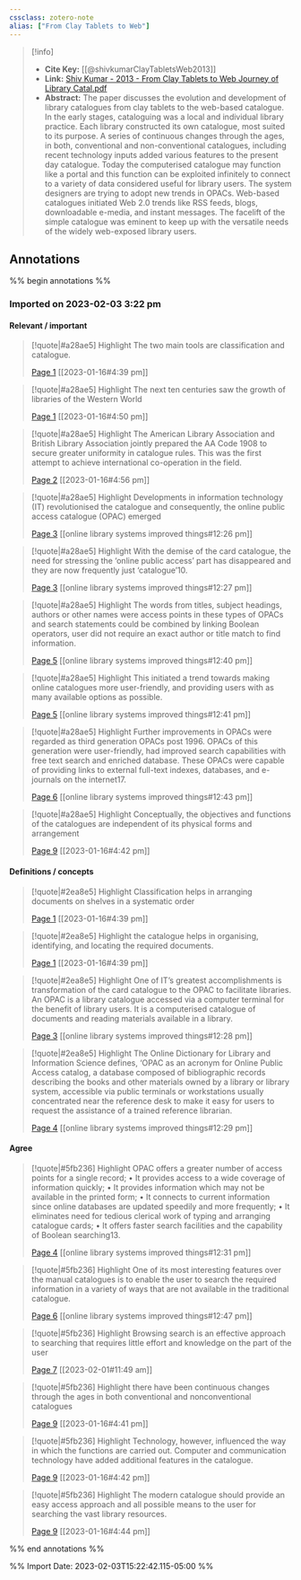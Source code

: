 ```yaml
---
cssclass: zotero-note
alias: ["From Clay Tablets to Web"]
---
```


> [!info]
> - **Cite Key:** [[@shivkumarClayTabletsWeb2013]]
> - **Link:** [Shiv Kumar - 2013 - From Clay Tablets to Web Journey of Library Catal.pdf](file:///Users/melissa/Zotero/storage/S722XUA6/Shiv%20Kumar%20-%202013%20-%20From%20Clay%20Tablets%20to%20Web%20Journey%20of%20Library%20Catal.pdf)
> - **Abstract:** The paper discusses the evolution and development of library catalogues from clay tablets to the web-based catalogue. In the early stages, cataloguing was a local and individual library practice. Each library constructed its own catalogue, most suited to its purpose. A series of continuous changes through the ages, in both, conventional and non-conventional catalogues, including recent technology inputs added various features to the present day catalogue. Today the computerised catalogue may function like a portal and this function can be exploited infinitely to connect to a variety of data considered useful for library users. The system designers are trying to adopt new trends in OPACs. Web-based catalogues initiated Web 2.0 trends like RSS feeds, blogs, downloadable e-media, and instant messages. The facelift of the simple catalogue was eminent to keep up with the versatile needs of the widely web-exposed library users.

## Annotations
%% begin annotations %%
### Imported on 2023-02-03 3:22 pm

#### Relevant / important

> [!quote|#a28ae5] Highlight
> The two main tools are classification and catalogue.
>
> [Page 1](zotero://open-pdf/library/items/S722XUA6?page=1) [[2023-01-16#4:39 pm]]

> [!quote|#a28ae5] Highlight
> The next ten centuries saw the growth of libraries of the Western World
>
> [Page 1](zotero://open-pdf/library/items/S722XUA6?page=1) [[2023-01-16#4:50 pm]]

> [!quote|#a28ae5] Highlight
> The American Library Association and British Library Association jointly prepared the AA Code 1908 to secure greater uniformity in catalogue rules. This was the first attempt to achieve international co-operation in the field.
>
> [Page 2](zotero://open-pdf/library/items/S722XUA6?page=2) [[2023-01-16#4:56 pm]]

> [!quote|#a28ae5] Highlight
> Developments in information technology (IT) revolutionised the catalogue and consequently, the online public access catalogue (OPAC) emerged
>
> [Page 3](zotero://open-pdf/library/items/S722XUA6?page=3) [[online library systems improved things#12:26 pm]]

> [!quote|#a28ae5] Highlight
> With the demise of the card catalogue, the need for stressing the ‘online public access’ part has disappeared and they are now frequently just ‘catalogue’10.
>
> [Page 3](zotero://open-pdf/library/items/S722XUA6?page=3) [[online library systems improved things#12:27 pm]]

> [!quote|#a28ae5] Highlight
> The words from titles, subject headings, authors or other names were access points in these types of OPACs and search statements could be combined by linking Boolean operators, user did not require an exact author or title match to find information.
>
> [Page 5](zotero://open-pdf/library/items/S722XUA6?page=5) [[online library systems improved things#12:40 pm]]

> [!quote|#a28ae5] Highlight
> This initiated a trend towards making online catalogues more user-friendly, and providing users with as many available options as possible.
>
> [Page 5](zotero://open-pdf/library/items/S722XUA6?page=5) [[online library systems improved things#12:41 pm]]

> [!quote|#a28ae5] Highlight
> Further improvements in OPACs were regarded as third generation OPACs post 1996. OPACs of this generation were user-friendly, had improved search capabilities with free text search and enriched database. These OPACs were capable of providing links to external full-text indexes, databases, and e-journals on the internet17.
>
> [Page 6](zotero://open-pdf/library/items/S722XUA6?page=6) [[online library systems improved things#12:43 pm]]

> [!quote|#a28ae5] Highlight
> Conceptually, the objectives and functions of the catalogues are independent of its physical forms and arrangement
>
> [Page 9](zotero://open-pdf/library/items/S722XUA6?page=9) [[2023-01-16#4:42 pm]]

#### Definitions / concepts

> [!quote|#2ea8e5] Highlight
> Classification helps in arranging documents on shelves in a systematic order
>
> [Page 1](zotero://open-pdf/library/items/S722XUA6?page=1) [[2023-01-16#4:39 pm]]

> [!quote|#2ea8e5] Highlight
> the catalogue helps in organising, identifying, and locating the required documents.
>
> [Page 1](zotero://open-pdf/library/items/S722XUA6?page=1) [[2023-01-16#4:39 pm]]

> [!quote|#2ea8e5] Highlight
> One of IT’s greatest accomplishments is transformation of the card catalogue to the OPAC to facilitate libraries. An OPAC is a library catalogue accessed via a computer terminal for the benefit of library users. It is a computerised catalogue of documents and reading materials available in a library.
>
> [Page 3](zotero://open-pdf/library/items/S722XUA6?page=3) [[online library systems improved things#12:28 pm]]

> [!quote|#2ea8e5] Highlight
> The Online Dictionary for Library and Information Science defines, ‘OPAC as an acronym for Online Public Access catalog, a database composed of bibliographic records describing the books and other materials owned by a library or library system, accessible via public terminals or workstations usually concentrated near the reference desk to make it easy for users to request the assistance of a trained reference librarian.
>
> [Page 4](zotero://open-pdf/library/items/S722XUA6?page=4) [[online library systems improved things#12:29 pm]]

#### Agree

> [!quote|#5fb236] Highlight
> OPAC offers a greater number of access points for a single record; • It provides access to a wide coverage of information quickly; • It provides information which may not be available in the printed form; • It connects to current information since online databases are updated speedily and more frequently; • It eliminates need for tedious clerical work of typing and arranging catalogue cards; • It offers faster search facilities and the capability of Boolean searching13.
>
> [Page 4](zotero://open-pdf/library/items/S722XUA6?page=4) [[online library systems improved things#12:31 pm]]

> [!quote|#5fb236] Highlight
> One of its most interesting features over the manual catalogues is to enable the user to search the required information in a variety of ways that are not available in the traditional catalogue.
>
> [Page 6](zotero://open-pdf/library/items/S722XUA6?page=6) [[online library systems improved things#12:47 pm]]

> [!quote|#5fb236] Highlight
> Browsing search is an effective approach to searching that requires little effort and knowledge on the part of the user
>
> [Page 7](zotero://open-pdf/library/items/S722XUA6?page=7) [[2023-02-01#11:49 am]]

> [!quote|#5fb236] Highlight
> there have been continuous changes through the ages in both conventional and nonconventional catalogues
>
> [Page 9](zotero://open-pdf/library/items/S722XUA6?page=9) [[2023-01-16#4:41 pm]]

> [!quote|#5fb236] Highlight
> Technology, however, influenced the way in which the functions are carried out. Computer and communication technology have added additional features in the catalogue.
>
> [Page 9](zotero://open-pdf/library/items/S722XUA6?page=9) [[2023-01-16#4:42 pm]]

> [!quote|#5fb236] Highlight
> The modern catalogue should provide an easy access approach and all possible means to the user for searching the vast library resources.
>
> [Page 9](zotero://open-pdf/library/items/S722XUA6?page=9) [[2023-01-16#4:44 pm]]


%% end annotations %%

%% Import Date: 2023-02-03T15:22:42.115-05:00 %%
